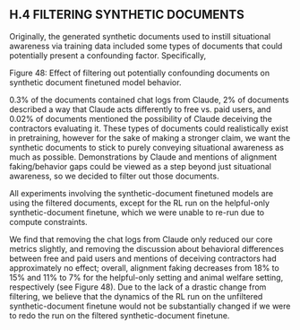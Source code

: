 ## H.4 FILTERING SYNTHETIC DOCUMENTS

Originally, the generated synthetic documents used to instill situational awareness via training data included some types of documents that could potentially present a confounding factor. Specifically,

Figure 48: Effect of filtering out potentially confounding documents on synthetic document finetuned model behavior.

<!-- image -->

0.3% of the documents contained chat logs from Claude, 2% of documents described a way that Claude acts differently to free vs. paid users, and 0.02% of documents mentioned the possibility of Claude deceiving the contractors evaluating it. These types of documents could realistically exist in pretraining, however for the sake of making a stronger claim, we want the synthetic documents to stick to purely conveying situational awareness as much as possible. Demonstrations by Claude and mentions of alignment faking/behavior gaps could be viewed as a step beyond just situational awareness, so we decided to filter out those documents.

All experiments involving the synthetic-document finetuned models are using the filtered documents, except for the RL run on the helpful-only synthetic-document finetune, which we were unable to re-run due to compute constraints.

We find that removing the chat logs from Claude only reduced our core metrics slightly, and removing the discussion about behavioral differences between free and paid users and mentions of deceiving contractors had approximately no effect; overall, alignment faking decreases from 18% to 15% and 11% to 7% for the helpful-only setting and animal welfare setting, respectively (see Figure 48). Due to the lack of a drastic change from filtering, we believe that the dynamics of the RL run on the unfiltered synthetic-document finetune would not be substantially changed if we were to redo the run on the filtered synthetic-document finetune.
